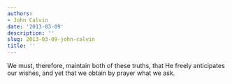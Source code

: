 ```yaml
---
authors:
- John Calvin
date: '2013-03-09'
description: ''
slug: 2013-03-09-john-calvin
title: ''
---
```

We must, therefore, maintain both of these truths, that He freely anticipates our wishes, and yet that we obtain by prayer what we ask.




